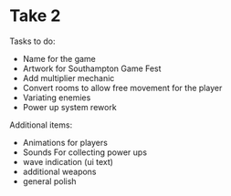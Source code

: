 # Take 2

Tasks to do:

- Name for the game
- Artwork for Southampton Game Fest
- Add multiplier mechanic
- Convert rooms to allow free movement for the player
- Variating enemies
- Power up system rework


Additional items:
- Animations for players
- Sounds For collecting power ups
- wave indication (ui text)
- additional weapons
- general polish